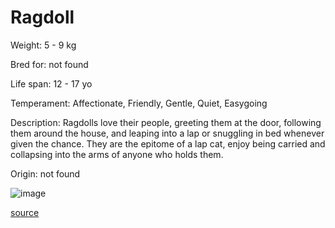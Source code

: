 # Ragdoll

Weight: 5 - 9 kg

Bred for: not found 

Life span: 12 - 17 yo

Temperament: Affectionate, Friendly, Gentle, Quiet, Easygoing

Description: Ragdolls love their people, greeting them at the door, following them around the house, and leaping into a lap or snuggling in bed whenever given the chance. They are the epitome of a lap cat, enjoy being carried and collapsing into the arms of anyone who holds them.

Origin: not found

![image](https://cdn2.thecatapi.com/images/oGefY4YoG.jpg)

[source](https://api.thecatapi.com/v1/breeds/ragd)
